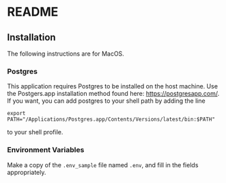 # README

## Installation
The following instructions are for MacOS.
### Postgres
This application requires Postgres to be installed on the host machine.  Use the Postgers.app installation method found here: https://postgresapp.com/.
If you want, you can add postgres to your shell path by adding the line
```
export PATH="/Applications/Postgres.app/Contents/Versions/latest/bin:$PATH"
```
to your shell profile.

### Environment Variables
Make a copy of the `.env_sample` file named `.env`, and fill in the fields appropriately.
